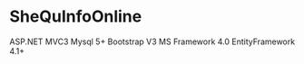 SheQuInfoOnline
===============
ASP.NET MVC3
Mysql 5+
Bootstrap V3
MS Framework 4.0
EntityFramework 4.1+
